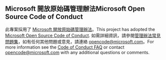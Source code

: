 ## <a name="microsoft-open-source-code-of-conduct"></a><span data-ttu-id="59870-101">Microsoft 開放原始碼管理辦法</span><span class="sxs-lookup"><span data-stu-id="59870-101">Microsoft Open Source Code of Conduct</span></span>
<span data-ttu-id="59870-102">此專案採用了 [Microsoft 開放原始碼管理辦法](https://opensource.microsoft.com/codeofconduct/)。</span><span class="sxs-lookup"><span data-stu-id="59870-102">This project has adopted the [Microsoft Open Source Code of Conduct](https://opensource.microsoft.com/codeofconduct/).</span></span>
<span data-ttu-id="59870-103">如需詳細資訊，請參閱[管理辦法常見問題集](https://opensource.microsoft.com/codeofconduct/faq/)，如有任何其他問題或意見，請連絡 [opencode@microsoft.com](mailto:opencode@microsoft.com)。</span><span class="sxs-lookup"><span data-stu-id="59870-103">For more information see the [Code of Conduct FAQ](https://opensource.microsoft.com/codeofconduct/faq/) or contact [opencode@microsoft.com](mailto:opencode@microsoft.com) with any additional questions or comments.</span></span>